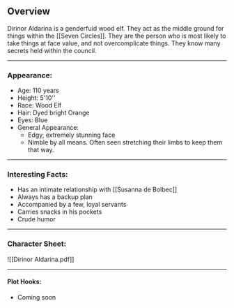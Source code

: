 ## Overview
Dirinor Aldarina is a genderfuid wood elf. They act as the middle ground for things within the [[Seven Circles]]. They are the person who is most likely to take things at face value, and not overcomplicate things. They know many secrets held within the council.

---
### Appearance:
- Age: 110 years
- Height: 5'10''
- Race: Wood Elf
- Hair: Dyed bright Orange
- Eyes: Blue
- General Appearance:
	- Edgy, extremely stunning face
	- Nimble by all means. Often seen stretching their limbs to keep them that way.
---
### Interesting Facts:
- Has an intimate relationship with [[Susanna de Bolbec]]
- Always has a backup plan
- Accompanied by a few, loyal servants
-	Carries snacks in his pockets
-	Crude humor

---
### Character Sheet:
![[Dirinor Aldarina.pdf]]

---
#### Plot Hooks:
- Coming soon